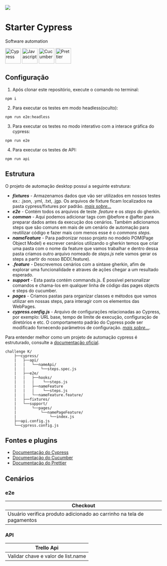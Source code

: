 
<p align="left">
  <a href="https://www.linkedin.com/in/diego-fernandes-it/"><img src="https://img.shields.io/badge/Diego%20Fernandes-LinkedIn-blue" style="max-height: 300px;" style="max-height: 300px;"></a>
</p>

# Starter Cypress
Software automation 

<div justify-content="space-between" align-items="center">
    <img src="https://seekicon.com/free-icon-download/cypress_1.svg" width="50" alt= "Cypress"/>
    <img src="https://seekicon.com/free-icon-download/javascript_3.svg" width="50" alt="Javascript"/>
    <img src="https://seekicon.com/free-icon-download/cucumber_1.svg" width="50" alt="Cucumber"/>
    <img src="https://seekicon.com/free-icon-download/prettier_2.svg" width="50" alt="Prettier"/>
</div>

## Configuração

1. Após clonar este repositório, execute o comando no terminal:
```
npm i
```
2. Para executar os testes em modo headless(oculto):
```
npm run e2e:headless
```
3. Para executar os testes no modo interativo com a interace gráfica do cypress:
```
npm run e2e
```
4. Para executar os testes de API:
```
npm run api
```

## Estrutura

O projeto de automação desktop possui a seguinte estrutura:

- **_fixtures_** - Armazenamos dados que vão ser utilizados em nossos testes ex.: .json, .yml, .txt, .jgp. Os arquivos de fixture ficam localizados na pasta cypress/fixtures por padrão. [_mais sobre..._](https://docs.cypress.io/api/commands/fixture#Syntax)
- **_e2e_** - Contém todos os arquivos de teste _.feature_ e os _steps_ do gherkin.
- **_common_** - Aqui podemos adicionar tags com @before e @after para preparar dados antes da execução dos cenários. Também adicionamos steps que são comuns em mais de um cenário de automação para reutilizar código e fazer mais com menos esse é o _commons steps_.
- **_nameFeature_** - Para padronizar nosso projeto no modelo POM(Page Object Model) e escrever cenários utilizando o gherkin temos que criar uma pasta com o nome da feature que vamos trabalhar e dentro dessa pasta criamos outro arquivo nomeado de _steps.js_ nele vamos gerar os steps a partir do nosso BDD(.feature).
- **_.feature_** - Descrevemos cenários com a sintaxe gherkin, afim de explorar uma funcionalidade e atraves de ações chegar a um resultado esperado.
- **_support_** - Esta pasta contém commands.js. É possível personalizar comandos e chama-los em qualquer linha de código das pages objects e steps do cucumber.
- **_pages_** - Criamos pastas para organizar classes e métodos que vamos utilizar em nossas steps, para interagir com os elementos das WebPages.
- **_cypress.config.js_** - Arquivo de configurações relacionadas ao Cypress, por exemplo: URL base, tempo de limite de execução, configuração de diretórios e etc. O comportamento padrão do Cypress pode ser modificado fornecendo parâmetros de configuração. [_mais sobre..._](https://docs.cypress.io/guides/references/configuration#cypress-json).

Para entender melhor como um projeto de automação cypress é estruturado, consulte a [documentação oficial](https://docs.cypress.io/guides/core-concepts/writing-and-organizing-tests#Test-Structure).


````
challenge K/
    ├──cypress/
    |   ├──api/
    |   |   └──nameApi/
    |   |       └──steps.spec.js
    |   ├──e2e/
    |   |   ├──hooks/
    |   |   |    └──steps.js
    |   |   ├──nameFeature
    |   |   |    └──steps.js
    |   |   └──nameFeature.feature/
    |   ├──fixtures/
    |   └──support/
    |       └──pages/
    |           └──namePageFeature/
    |               └──index.js
    ├──api.config.js
    └──cypress.config.js
````

## Fontes e plugins

- [Documentação do Cypress](https://docs.cypress.io/guides/overview/why-cypress)
- [Documentação do Cucumber](https://cucumber.io/docs/gherkin/reference/)
- [Documentação do Prettier](https://prettier.io/docs/en/index.html)

## Cenários

### e2e

| Checkout                                                              |
| --------------------------------------------------------------------- |
| Usuário verifica produto adicionado ao carrinho na tela de pagamentos |

### API
| Trello Api                                    |
| --------------------------------------------- |
| Validar chave e valor de list.name            |                                              


<!-- ![e2e-scenario](./assets/e2e.gif) -->

